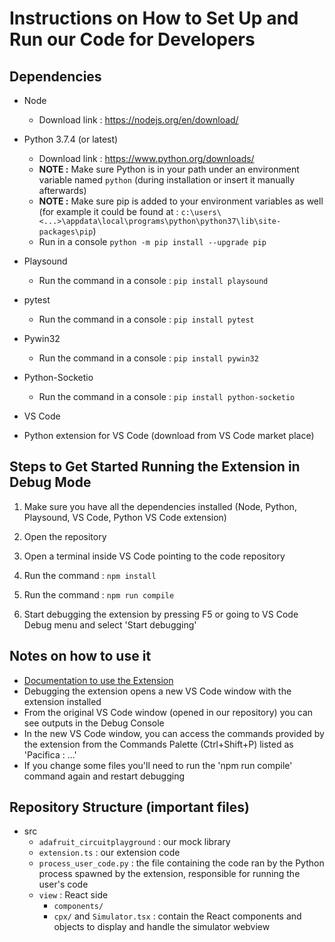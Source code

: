 # Instructions on How to Set Up and Run our Code for Developers

## Dependencies

- Node

  - Download link : https://nodejs.org/en/download/

- Python 3.7.4 (or latest)

  - Download link : https://www.python.org/downloads/
  - **NOTE :** Make sure Python is in your path under an environment variable named `python` (during installation or insert it manually afterwards)
  - **NOTE :** Make sure pip is added to your environment variables as well
    (for example it could be found at : `c:\users\<...>\appdata\local\programs\python\python37\lib\site-packages\pip`)
  - Run in a console `python -m pip install --upgrade pip`

- Playsound

  - Run the command in a console : `pip install playsound`

- pytest

  - Run the command in a console : `pip install pytest`

- Pywin32

  - Run the command in a console : `pip install pywin32`

- Python-Socketio

  - Run the command in a console : `pip install python-socketio`

- VS Code

- Python extension for VS Code (download from VS Code market place)

## Steps to Get Started Running the Extension in Debug Mode

1. Make sure you have all the dependencies installed (Node, Python, Playsound, VS Code, Python VS Code extension)

2. Open the repository

3. Open a terminal inside VS Code pointing to the code repository

4. Run the command : `npm install`

5. Run the command : `npm run compile`

6. Start debugging the extension by pressing F5 or going to VS Code Debug menu and select 'Start debugging'

## Notes on how to use it

- [Documentation to use the Extension](/docs/how-to-use.md)
- Debugging the extension opens a new VS Code window with the extension installed
- From the original VS Code window (opened in our repository) you can see outputs in the Debug Console
- In the new VS Code window, you can access the commands provided by the extension from the Commands Palette (Ctrl+Shift+P)
  listed as 'Pacifica : ...'
- If you change some files you'll need to run the 'npm run compile' command again and restart debugging

## Repository Structure (important files)

- src
  - `adafruit_circuitplayground` : our mock library
  - `extension.ts` : our extension code
  - `process_user_code.py` : the file containing the code ran by the Python process spawned by the extension, responsible for running the user's code
  - `view` : React side
    - `components/`
    - `cpx/` and `Simulator.tsx` : contain the React components and objects to display and handle the simulator webview
